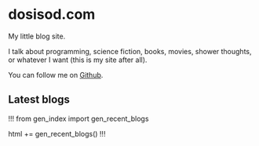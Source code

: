 # dosisod.com

My little blog site.

I talk about programming, science fiction, books, movies, shower
thoughts, or whatever I want (this is my site after all).

You can follow me on [Github](https://github.com/dosisod).

## Latest blogs

!!!
from gen_index import gen_recent_blogs

html += gen_recent_blogs()
!!!

<style>.gray { white-space: pre-wrap; }<style>
